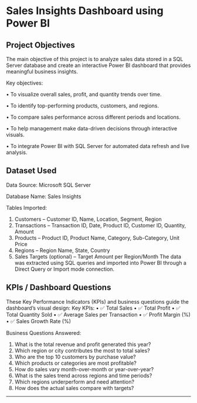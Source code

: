 # Sales Insights Dashboard using Power BI
## Project Objectives

The main objective of this project is to analyze sales data stored in a SQL Server database and create an interactive Power BI dashboard that provides meaningful business insights.

Key objectives:

•	To visualize overall sales, profit, and quantity trends over time.

•	To identify top-performing products, customers, and regions.

•	To compare sales performance across different periods and locations.

•	To help management make data-driven decisions through interactive visuals.

•	To integrate Power BI with SQL Server for automated data refresh and live analysis.

## Dataset Used

Data Source: Microsoft SQL Server

Database Name: Sales Insights

Tables Imported:

1.	Customers – Customer ID, Name, Location, Segment, Region
2.	Transactions – Transaction ID, Date, Product ID, Customer ID, Quantity, Amount
3.	Products – Product ID, Product Name, Category, Sub-Category, Unit Price
4.	Regions – Region Name, State, Country
5.	Sales Targets (optional) – Target Amount per Region/Month
The data was extracted using SQL queries and imported into Power BI through a Direct Query or Import mode connection.

## KPIs / Dashboard Questions

These Key Performance Indicators (KPIs) and business questions guide the dashboard’s visual design:
Key KPIs:
•	✅ Total Sales
•	✅ Total Profit
•	✅ Total Quantity Sold
•	✅ Average Sales per Transaction
•	✅ Profit Margin (%)
•	✅ Sales Growth Rate (%)

Business Questions Answered:

1.	What is the total revenue and profit generated this year?
2.	Which region or city contributes the most to total sales?
3.	Who are the top 10 customers by purchase value?
4.	Which products or categories are most profitable?
5.	How do sales vary month-over-month or year-over-year?
6.	What is the sales trend across regions and time periods?
7.	Which regions underperform and need attention?
8.	How does the actual sales compare with targets?
________________________________________

